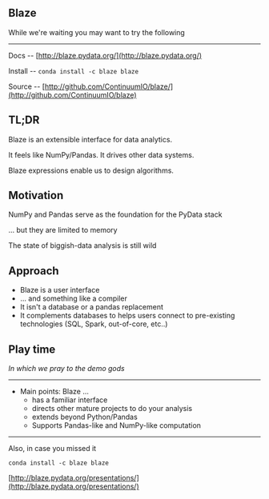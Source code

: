 ## Blaze

While we're waiting you may want to try the following
<hr>

Docs -- [http://blaze.pydata.org/](http://blaze.pydata.org/)

Install -- `conda install -c blaze blaze`

Source --
[http://github.com/ContinuumIO/blaze/](http://github.com/ContinuumIO/blaze)


## TL;DR

Blaze is an extensible interface for data analytics.

It feels like NumPy/Pandas.  It drives other data systems.

Blaze expressions enable us to design algorithms.



## Motivation

NumPy and Pandas serve as the foundation for the PyData stack

... but they are limited to memory

The state of biggish-data analysis is still wild


## Approach

* Blaze is a user interface
* ... and something like a compiler
* It isn't a database or a pandas replacement
* It complements databases to helps users connect to pre-existing technologies (SQL, Spark, out-of-core, etc..)


## Play time

*In which we pray to the demo gods*

<hr>

* Main points: Blaze ...
    *  has a familiar interface
    *  directs other mature projects to do your analysis
    *  extends beyond Python/Pandas
    *  Supports Pandas-like and NumPy-like computation

<hr>

Also, in case you missed it

    conda install -c blaze blaze

[http://blaze.pydata.org/presentations/](http://blaze.pydata.org/presentations/)
